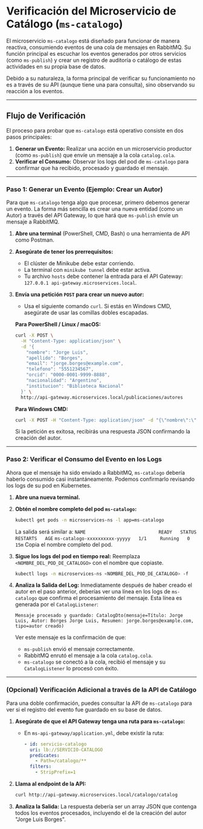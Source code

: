 # Verificación del Microservicio de Catálogo (`ms-catalogo`)

El microservicio `ms-catalogo` está diseñado para funcionar de manera reactiva, consumiendo eventos de una cola de mensajes en RabbitMQ. Su función principal es escuchar los eventos generados por otros servicios (como `ms-publish`) y crear un registro de auditoría o catálogo de estas actividades en su propia base de datos.

Debido a su naturaleza, la forma principal de verificar su funcionamiento no es a través de su API (aunque tiene una para consulta), sino observando su reacción a los eventos.

---

## Flujo de Verificación

El proceso para probar que `ms-catalogo` está operativo consiste en dos pasos principales:

1.  **Generar un Evento:** Realizar una acción en un microservicio productor (como `ms-publish`) que envíe un mensaje a la cola `catalog.cola`.
2.  **Verificar el Consumo:** Observar los logs del pod de `ms-catalogo` para confirmar que ha recibido, procesado y guardado el mensaje.

---

### Paso 1: Generar un Evento (Ejemplo: Crear un Autor)

Para que `ms-catalogo` tenga algo que procesar, primero debemos generar un evento. La forma más sencilla es crear una nueva entidad (como un Autor) a través del API Gateway, lo que hará que `ms-publish` envíe un mensaje a RabbitMQ.

1.  **Abre una terminal** (PowerShell, CMD, Bash) o una herramienta de API como Postman.

2.  **Asegúrate de tener los prerrequisitos:**
    *   El clúster de Minikube debe estar corriendo.
    *   La terminal con `minikube tunnel` debe estar activa.
    *   Tu archivo `hosts` debe contener la entrada para el API Gateway: `127.0.0.1 api-gateway.microservices.local`.

3.  **Envía una petición `POST` para crear un nuevo autor:**
    *   Usa el siguiente comando `curl`. Si estás en Windows CMD, asegúrate de usar las comillas dobles escapadas.

    **Para PowerShell / Linux / macOS:**
    ```bash
    curl -X POST \
      -H "Content-Type: application/json" \
      -d '{
        "nombre": "Jorge Luis",
        "apellido": "Borges",
        "email": "jorge.borges@example.com",
        "telefono": "5551234567",
        "orcid": "0000-0001-9999-8888",
        "nacionalidad": "Argentino",
        "institucion": "Biblioteca Nacional"
      }' \
      http://api-gateway.microservices.local/publicaciones/autores
    ```

    **Para Windows CMD:**
    ```cmd
    curl -X POST -H "Content-Type: application/json" -d "{\"nombre\":\"Jorge Luis\", \"apellido\":\"Borges\", \"email\":\"jorge.borges@example.com\", \"telefono\":\"5551234567\", \"orcid\":\"0000-0001-9999-8888\", \"nacionalidad\":\"Argentino\", \"institucion\":\"Biblioteca Nacional\"}" http://api-gateway.microservices.local/publicaciones/autores
    ```

    Si la petición es exitosa, recibirás una respuesta JSON confirmando la creación del autor.

---

### Paso 2: Verificar el Consumo del Evento en los Logs

Ahora que el mensaje ha sido enviado a RabbitMQ, `ms-catalogo` debería haberlo consumido casi instantáneamente. Podemos confirmarlo revisando los logs de su pod en Kubernetes.

1.  **Abre una nueva terminal.**

2.  **Obtén el nombre completo del pod `ms-catalogo`:**
    ```bash
    kubectl get pods -n microservices-ns -l app=ms-catalogo
    ```
    La salida será similar a:
    `NAME                           READY   STATUS    RESTARTS   AGE`
    `ms-catalogo-xxxxxxxxxx-yyyyy   1/1     Running   0          15m`
    Copia el nombre completo del pod.

3.  **Sigue los logs del pod en tiempo real:**
    Reemplaza `<NOMBRE_DEL_POD_DE_CATALOGO>` con el nombre que copiaste.
    ```bash
    kubectl logs -n microservices-ns <NOMBRE_DEL_POD_DE_CATALOGO> -f
    ```

4.  **Analiza la Salida del Log:**
    Inmediatamente después de haber creado el autor en el paso anterior, deberías ver una línea en los logs de `ms-catalogo` que confirma el procesamiento del mensaje. Esta línea es generada por el `CatalogListener`:

    ```
    Mensaje procesado y guardado: CatalogDto(mensaje=Título: Jorge Luis, Autor: Borges Jorge Luis, Resumen: jorge.borges@example.com, tipo=autor creado)
    ```
    Ver este mensaje es la confirmación de que:
    *   `ms-publish` envió el mensaje correctamente.
    *   RabbitMQ enrutó el mensaje a la cola `catalog.cola`.
    *   `ms-catalogo` se conectó a la cola, recibió el mensaje y su `CatalogListener` lo procesó con éxito.

---

### (Opcional) Verificación Adicional a través de la API de Catálogo

Para una doble confirmación, puedes consultar la API de `ms-catalogo` para ver si el registro del evento fue guardado en su base de datos.

1.  **Asegúrate de que el API Gateway tenga una ruta para `ms-catalogo`:**
    *   En `ms-api-gateway/application.yml`, debe existir la ruta:
        ```yaml
        - id: servicio-catalogo
          uri: lb://SERVICIO-CATALOGO
          predicates:
            - Path=/catalogo/**
          filters:
            - StripPrefix=1
        ```

2.  **Llama al endpoint de la API:**
    ```bash
    curl http://api-gateway.microservices.local/catalogo/catalog
    ```

3.  **Analiza la Salida:**
    La respuesta debería ser un array JSON que contenga todos los eventos procesados, incluyendo el de la creación del autor "Jorge Luis Borges".